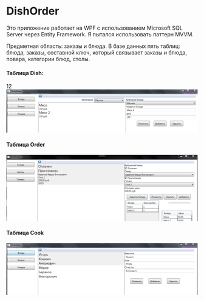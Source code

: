 # DishOrder

Это приложение работает на WPF с использованием Microsoft SQL Server через Entity Framework. Я пытался использовать паттерн MVVM. 

Предметная область: заказы и блюда. В базе данных пять таблиц: блюда, заказы, составной ключ, который связывает заказы и блюда, повара, категории блюд, столы.   

#### Таблица Dish:
12
![Dishes](https://github.com/makeevnikita/DishOrder/blob/master/Cook.PNG)

#### Таблица Order
![Orders](https://github.com/makeevnikita/DishOrder/blob/master/Order.PNG)

#### Таблица Cook 
![Orders](https://github.com/makeevnikita/DishOrder/blob/master/Dishes.PNG)
